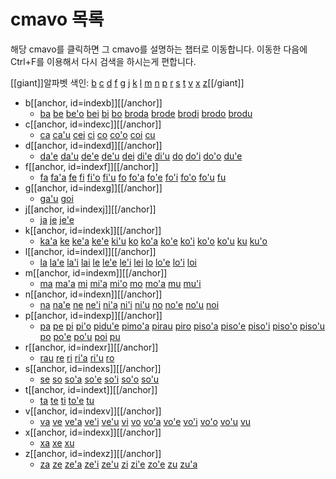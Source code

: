 
# cmavo 목록

해당 cmavo를 클릭하면 그 cmavo를 설명하는 챕터로 이동합니다. 이동한 다음에 Ctrl+F를 이용해서 다시 검색을 하시는게 편합니다.

[[giant]]알파벳 색인: [b](#indexb) [c](#indexc) [d](#indexd) [f](#indexf) [g](#indexg) [j](#indexj) [k](#indexk) [l](#indexl) [m](#indexm) [n](#indexn) [p](#indexp) [r](#indexr) [s](#indexs) [t](#indext) [v](#indexv) [x](#indexx) [z](#indexz)[[/giant]]

- b[[anchor, id=indexb]][[/anchor]]
  - [ba](10_02_시간.html) [be](05_05_be_bei.html) [be'o](05_05_be_bei.html) [bei](05_05_be_bei.html) [bi](18_00_숫자.html) [bo](05_02_bo.html) [broda](07_04_변수.html) [brode](07_04_변수.html) [brodi](07_04_변수.html) [brodo](07_04_변수.html) [brodu](07_04_변수.html)
- c[[anchor, id=indexc]][[/anchor]]
  - [ca](10_02_시간.html) [ca'u](10_01_공간.html) [cei](07_04_변수.html) [ci](18_00_숫자.html) [co](05_06_co.html) [co'o](06_03_인삿말.html) [coi](06_03_인삿말.html) [cu](09_00_cu.html)
- d[[anchor, id=indexd]][[/anchor]]
  - [da'e](07_03_bridi_cmavo.html) [da'u](07_03_bridi_cmavo.html) [de'e](07_03_bridi_cmavo.html) [de'u](07_03_bridi_cmavo.html) [dei](07_03_bridi_cmavo.html) [di'e](07_03_bridi_cmavo.html) [di'u](07_03_bridi_cmavo.html) [do](07_00_sumti_cmavo.html) [do'i](07_03_bridi_cmavo.html) [do'o](07_00_sumti_cmavo.html) [du'e](18_01_수량.html)
- f[[anchor, id=indexf]][[/anchor]]
  - [fa](09_01_fa.html) [fa'a](10_01_공간.html) [fe](09_01_fa.html) [fi](09_01_fa.html) [fi'o](09_03_fi'o.html) [fi'u](18_00_숫자.html) [fo](09_01_fa.html) [fo'a](07_04_변수.html) [fo'e](07_04_변수.html) [fo'i](07_04_변수.html) [fo'o](07_04_변수.html) [fo'u](07_04_변수.html) [fu](09_01_fa.html)
- g[[anchor, id=indexg]][[/anchor]]
  - [ga'u](10_01_공간.html) [goi](07_04_변수.html)
- j[[anchor, id=indexj]][[/anchor]]
  - [ja](05_04_je_ja.html) [je](05_04_je_ja.html) [je'e](06_03_인삿말.html)
- k[[anchor, id=indexk]][[/anchor]]
  - [ka'a](09_03_fi'o.html) [ke](05_03_ke.html) [ke'a](08_00_poi.html) [ke'e](05_03_ke.html) [ki'u](09_03_fi'o.html) [ko](07_01_ko.html) [ko'a](07_04_변수.html) [ko'e](07_04_변수.html) [ko'i](07_04_변수.html) [ko'o](07_04_변수.html) [ko'u](07_04_변수.html) [ku](06_00_le.html) [ku'o](08_00_poi.html)
- l[[anchor, id=indexl]][[/anchor]]
  - [la](06_00_le.html) [la'e](06_02_le'i.html) [la'i](06_02_le'i.html) [lai](06_01_lei.html) [le](06_00_le.html) [le'e](06_02_le'i.html) [le'i](06_02_le'i.html) [lei](06_01_lei.html) [lo](06_00_le.html) [lo'e](06_02_le'i.html) [lo'i](06_02_le'i.html) [loi](06_01_lei.html)
- m[[anchor, id=indexm]][[/anchor]]
  - [ma](07_09_의문문.html) [ma'a](07_00_sumti_cmavo.html) [mi](07_00_sumti_cmavo.html) [mi'a](07_00_sumti_cmavo.html) [mi'o](07_00_sumti_cmavo.html) [mo](07_09_의문문.html) [mo'a](18_01_수량.html) [mu](18_00_숫자.html) [mu'i](09_03_fi'o.html)
- n[[anchor, id=indexn]][[/anchor]]
  - [na](15_00_bridi_부정.html) [na'e](15_01_selbri_부정.html) [ne](08_01_pe.html) [ne'i](10_01_공간.html) [ni'a](10_01_공간.html) [ni'i](09_03_fi'o.html) [ni'u](18_00_숫자.html) [no](18_00_숫자.html) [no'e](15_01_selbri_부정.html) [no'u](08_01_pe.html) [noi](08_00_poi.html)
- p[[anchor, id=indexp]][[/anchor]]
  - [pa](18_00_숫자.html) [pe](08_01_pe.html) [pi](18_00_숫자.html) [pi'o](09_03_fi'o.html) [pidu'e](18_01_수량.html) [pimo'a](18_01_수량.html) [pirau](18_01_수량.html) [piro](18_01_수량.html) [piso'a](18_01_수량.html) [piso'e](18_01_수량.html) [piso'i](18_01_수량.html) [piso'o](18_01_수량.html) [piso'u](18_01_수량.html) [po](08_01_pe.html) [po'e](08_01_pe.html) [po'u](08_01_pe.html) [poi](08_00_poi.html) [pu](10_02_시간.html)
- r[[anchor, id=indexr]][[/anchor]]
  - [rau](18_01_수량.html) [re](18_00_숫자.html) [ri](07_05_sumti_cmavo_2.html) [ri'a](09_03_fi'o.html) [ri'u](10_01_공간.html) [ro](18_01_수량.html)
- s[[anchor, id=indexs]][[/anchor]]
  - [se](09_02_se.html) [so](18_00_숫자.html) [so'a](18_01_수량.html) [so'e](18_01_수량.html) [so'i](18_01_수량.html) [so'o](18_01_수량.html) [so'u](18_01_수량.html)
- t[[anchor, id=indext]][[/anchor]]
  - [ta](07_02_ti_ta_tu.html) [te](09_02_se.html) [ti](07_02_ti_ta_tu.html) [to'e](15_01_selbri_부정.html) [tu](07_02_ti_ta_tu.html)
- v[[anchor, id=indexv]][[/anchor]]
  - [va](10_01_공간.html) [ve](09_02_se.html) [ve'a](10_03_시공간_범위.html) [ve'i](10_03_시공간_범위.html) [ve'u](10_03_시공간_범위.html) [vi](10_01_공간.html) [vo](18_00_숫자.html) [vo'a](07_08_vo'a.html) [vo'e](07_08_vo'a.html) [vo'i](07_08_vo'a.html) [vo'o](07_08_vo'a.html) [vo'u](07_08_vo'a.html) [vu](10_01_공간.html)
- x[[anchor, id=indexx]][[/anchor]]
  - [xa](18_00_숫자.html) [xe](09_02_se.html) [xu](13_01_xu.html)
- z[[anchor, id=indexz]][[/anchor]]
  - [za](10_02_시간.html) [ze](18_00_숫자.html) [ze'a](10_03_시공간_범위.html) [ze'i](10_03_시공간_범위.html) [ze'u](10_03_시공간_범위.html) [zi](10_02_시간.html) [zi'e](08_02_zi'e.html) [zo'e](07_07_zo'e.html) [zu](10_02_시간.html) [zu'a](10_01_공간.html)
